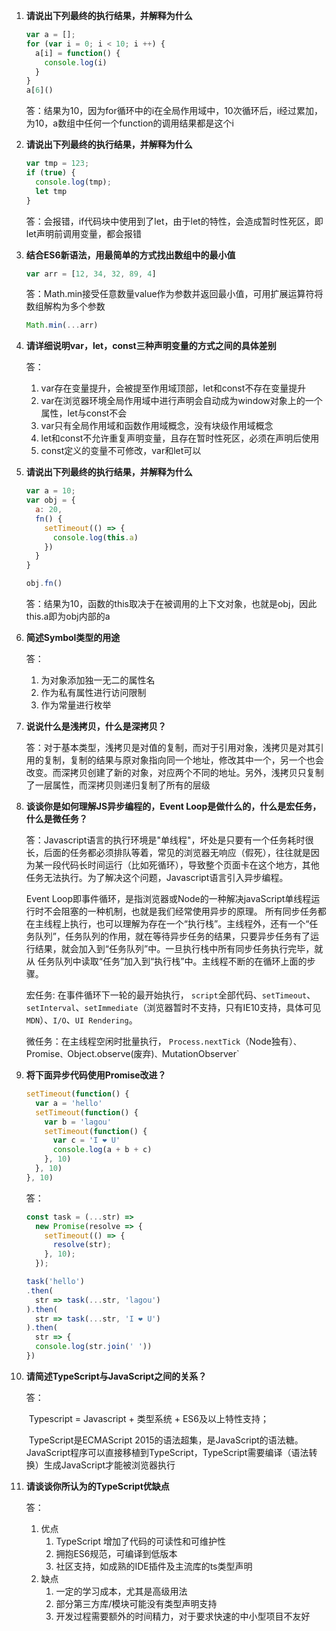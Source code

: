 1. **请说出下列最终的执行结果，并解释为什么**

   ````js
   var a = [];
   for (var i = 0; i < 10; i ++) {
     a[i] = function() {
       console.log(i)
     }
   }
   a[6]()
   ````

   答：结果为10，因为for循环中的i在全局作用域中，10次循环后，i经过累加，为10，a数组中任何一个function的调用结果都是这个i

   

2. **请说出下列最终的执行结果，并解释为什么**

   ````js
   var tmp = 123;
   if (true) {
     console.log(tmp);
     let tmp
   }
   ````

   答：会报错，if代码块中使用到了let，由于let的特性，会造成暂时性死区，即let声明前调用变量，都会报错

   

3. **结合ES6新语法，用最简单的方式找出数组中的最小值**

   ````js
   var arr = [12, 34, 32, 89, 4]
   ````

   答：Math.min接受任意数量value作为参数并返回最小值，可用扩展运算符将数组解构为多个参数

   ````js
   Math.min(...arr)
   ````


4. **请详细说明var，let，const三种声明变量的方式之间的具体差别**

   答：

   1. var存在变量提升，会被提至作用域顶部，let和const不存在变量提升
   2. var在浏览器环境全局作用域中进行声明会自动成为window对象上的一个属性，let与const不会
   3. var只有全局作用域和函数作用域概念，没有块级作用域概念
   4. let和const不允许重复声明变量，且存在暂时性死区，必须在声明后使用
   5. const定义的变量不可修改，var和let可以

5. **请说出下列最终的执行结果，并解释为什么**

   ````js
   var a = 10;
   var obj = {
     a: 20,
     fn() {
       setTimeout(() => {
         console.log(this.a)
       })
     }
   }
   
   obj.fn()
   ````

   答：结果为10，函数的this取决于在被调用的上下文对象，也就是obj，因此this.a即为obj内部的a

6. **简述Symbol类型的用途**

   答：
   
   
      1. 为对象添加独一无二的属性名
      2. 作为私有属性进行访问限制
      3. 作为常量进行枚举
   
7. **说说什么是浅拷贝，什么是深拷贝？**

   答：对于基本类型，浅拷贝是对值的复制，而对于引用对象，浅拷贝是对其引用的复制，复制的结果与原对象指向同一个地址，修改其中一个，另一个也会改变。而深拷贝创建了新的对象，对应两个不同的地址。另外，浅拷贝只复制了一层属性，而深拷贝则递归复制了所有的层级

   

8. **谈谈你是如何理解JS异步编程的，Event Loop是做什么的，什么是宏任务，什么是微任务？**

   答：Javascript语言的执行环境是"单线程"，坏处是只要有一个任务耗时很长，后面的任务都必须排队等着，常见的浏览器无响应（假死），往往就是因为某一段代码长时间运行（比如死循环），导致整个页面卡在这个地方，其他任务无法执行。为了解决这个问题，Javascript语言引入异步编程。

   Event Loop即事件循环，是指浏览器或Node的一种解决javaScript单线程运行时不会阻塞的一种机制，也就是我们经常使用异步的原理。 所有同步任务都在主线程上执行，也可以理解为存在一个“执行栈”。主线程外，还有一个“任务队列”，任务队列的作用，就在等待异步任务的结果，只要异步任务有了运行结果，就会加入到“任务队列”中。一旦执行栈中所有同步任务执行完毕，就从 任务队列中读取“任务”加入到“执行栈”中。主线程不断的在循环上面的步骤。

   宏任务: 在事件循环下一轮的最开始执行，  `script`全部代码、`setTimeout`、`setInterval`、`setImmediate`（浏览器暂时不支持，只有IE10支持，具体可见`MDN`）、`I/O`、`UI Rendering`。

   微任务：在主线程空闲时批量执行， `Process.nextTick`（Node独有）`、`Promise`、`Object.observe(废弃)`、`MutationObserver`

   

9. **将下面异步代码使用Promise改进？**

   ```js
   setTimeout(function() {
     var a = 'hello'
     setTimeout(function() {
       var b = 'lagou'
       setTimeout(function() {
         var c = 'I ❤ U'
         console.log(a + b + c)
       }, 10)
     }, 10)
   }, 10)
   ```

   答：

   ````js
   const task = (...str) =>
     new Promise(resolve => {
       setTimeout(() => {
         resolve(str);
       }, 10);
     });
   
   task('hello')
   .then(
     str => task(...str, 'lagou')
   ).then(
     str => task(...str, 'I ❤ U')
   ).then(
     str => {
     console.log(str.join(' '))
   })
   
   ````

10. **请简述TypeScript与JavaScript之间的关系？**

    答：

    ​	Typescript = Javascript + 类型系统 + ES6及以上特性支持；

    ​	TypeScript是ECMAScript 2015的语法超集，是JavaScript的语法糖。JavaScript程序可以直接移植到TypeScript，TypeScript需要编译（语法转换）生成JavaScript才能被浏览器执行

11. **请谈谈你所认为的TypeScript优缺点**

    答：

    1. 优点
        1. TypeScript 增加了代码的可读性和可维护性
        2. 拥抱ES6规范，可编译到低版本
        3. 社区支持，如成熟的IDE插件及主流库的ts类型声明
     2. 缺点
         1. 一定的学习成本，尤其是高级用法
         2. 部分第三方库/模块可能没有类型声明支持
         3. 开发过程需要额外的时间精力，对于要求快速的中小型项目不友好